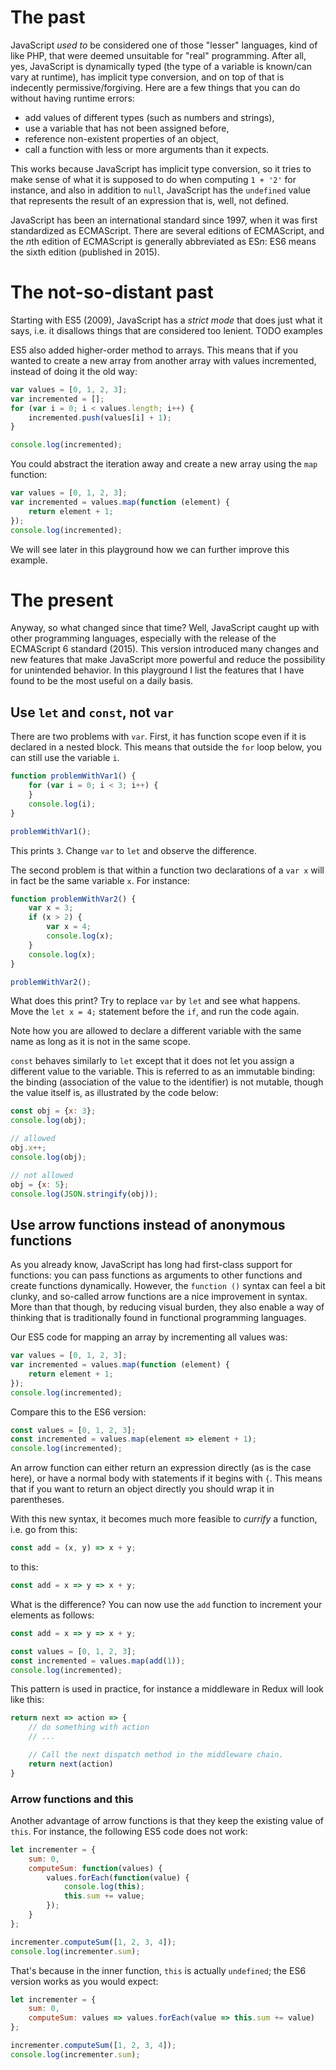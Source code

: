 # The past

JavaScript *used to* be considered one of those "lesser" languages, kind of like PHP, that were deemed unsuitable for "real" programming. After all, yes, JavaScript is dynamically typed (the type of a variable is known/can vary at runtime), has implicit type conversion, and on top of that is indecently permissive/forgiving. Here are a few things that you can do without having runtime errors:
- add values of different types (such as numbers and strings),
- use a variable that has not been assigned before,
- reference non-existent properties of an object,
- call a function with less or more arguments than it expects.

This works because JavaScript has implicit type conversion, so it tries to make sense of what it is supposed to do when computing `1 + '2'` for instance, and also in addition to `null`, JavaScript has the `undefined` value that represents the result of an expression that is, well, not defined.

JavaScript has been an international standard since 1997, when it was first standardized as ECMAScript. There are several editions of ECMAScript, and the *n*th edition of ECMAScript is generally abbreviated as ES*n*: ES6 means the sixth edition (published in 2015).

# The not-so-distant past

Starting with ES5 (2009), JavaScript has a *strict mode* that does just what it says, i.e. it disallows things that are considered too lenient.
TODO examples

ES5 also added higher-order method to arrays. This means that if you wanted to create a new array from another array with values incremented, instead of doing it the old way:

```javascript runnable
var values = [0, 1, 2, 3];
var incremented = [];
for (var i = 0; i < values.length; i++) {
    incremented.push(values[i] + 1);
}

console.log(incremented);
```

You could abstract the iteration away and create a new array using the `map` function:

```javascript runnable
var values = [0, 1, 2, 3];
var incremented = values.map(function (element) {
    return element + 1;
});
console.log(incremented);
```

We will see later in this playground how we can further improve this example.

# The present

Anyway, so what changed since that time? Well, JavaScript caught up with other programming languages, especially with the release of the ECMAScript 6 standard (2015). This version introduced many changes and new features that make JavaScript more powerful and reduce the possibility for unintended behavior. In this playground I list the features that I have found to be the most useful on a daily basis.

## Use `let` and `const`, not `var`

There are two problems with `var`. First, it has function scope even if it is declared in a nested block. This means that outside the `for` loop below, you can still use the variable `i`.

```javascript runnable
function problemWithVar1() {
    for (var i = 0; i < 3; i++) {
    }
    console.log(i);
}

problemWithVar1();
```

This prints `3`. Change `var` to `let` and observe the difference.

The second problem is that within a function two declarations of a `var x` will in fact be the same variable `x`. For instance:

```javascript runnable
function problemWithVar2() {
    var x = 3;
    if (x > 2) {
        var x = 4;
        console.log(x);
    }
    console.log(x);
}

problemWithVar2();
```

What does this print? Try to replace `var` by `let` and see what happens. Move the `let x = 4;` statement before the `if`, and run the code again.

Note how you are allowed to declare a different variable with the same name as long as it is not in the same scope.

`const` behaves similarly to `let` except that it does not let you assign a different value to the variable. This is referred to as an immutable binding: the binding (association of the value to the identifier) is not mutable, though the value itself is, as illustrated by the code below:

```javascript runnable
const obj = {x: 3};
console.log(obj);

// allowed
obj.x++;
console.log(obj);

// not allowed
obj = {x: 5};
console.log(JSON.stringify(obj));
```

## Use arrow functions instead of anonymous functions

As you already know, JavaScript has long had first-class support for functions: you can pass functions as arguments to other functions and create functions dynamically. However, the `function ()` syntax can feel a bit clunky, and so-called arrow functions are a nice improvement in syntax. More than that though, by reducing visual burden, they also enable a way of thinking that is traditionally found in functional programming languages.

Our ES5 code for mapping an array by incrementing all values was:

```javascript runnable
var values = [0, 1, 2, 3];
var incremented = values.map(function (element) {
    return element + 1;
});
console.log(incremented);
```

Compare this to the ES6 version:

```javascript runnable
const values = [0, 1, 2, 3];
const incremented = values.map(element => element + 1);
console.log(incremented);
```

An arrow function can either return an expression directly (as is the case here), or have a normal body with statements if it begins with `{`. This means that if you want to return an object directly you should wrap it in parentheses.

With this new syntax, it becomes much more feasible to *currify* a function, i.e. go from this:

```javascript
const add = (x, y) => x + y;
```

to this:
```javascript
const add = x => y => x + y;
```

What is the difference? You can now use the `add` function to increment your elements as follows:

```javascript runnable
const add = x => y => x + y;

const values = [0, 1, 2, 3];
const incremented = values.map(add(1));
console.log(incremented);
```

This pattern is used in practice, for instance a middleware in Redux will look like this:

```javascript
return next => action => {
    // do something with action
    // ...

    // Call the next dispatch method in the middleware chain.
    return next(action)
}
```

### Arrow functions and this

Another advantage of arrow functions is that they keep the existing value of `this`. For instance, the following ES5 code does not work:

```javascript runnable
let incrementer = {
    sum: 0,
    computeSum: function(values) {
        values.forEach(function(value) {
            console.log(this);
            this.sum += value;
        });
    }
};

incrementer.computeSum([1, 2, 3, 4]);
console.log(incrementer.sum);
```

That's because in the inner function, `this` is actually `undefined`; the ES6 version works as you would expect:

```javascript runnable
let incrementer = {
    sum: 0,
    computeSum: values => values.forEach(value => this.sum += value)
};

incrementer.computeSum([1, 2, 3, 4]);
console.log(incrementer.sum);
```
